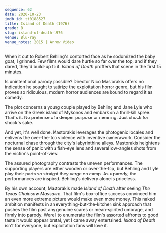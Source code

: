 ```yaml
---
sequence: 62
date: 2020-10-23
imdb_id: tt0188527
title: Island of Death (1976)
grade: B
slug: island-of-death-1976
venue: Blu-ray
venue_notes: 2015 | Arrow Video
---
```


When it cut to Robert Behling's contorted face as he sodomized the baby goat, I grinned. Few films would dare hurtle so far over the top, and if they dared, they'd build-up to it. _Island of Death_ proffers that scene in the first 15 minutes.

<!-- end -->

Is unintentional parody possible? Director Nico Mastorakis offers no indication he sought to satirize the exploitation horror genre, but his film proves so ridiculous, modern horror audiences are bound to regard it as comedy.

The plot concerns a young couple played by Behling and Jane Lyle who arrive on the Greek island of Mykonos and embark on a thrill-kill spree. That's it. No pretense of a deeper purpose or meaning. Just shock for shock's sake.

And yet, it's well done. Mastorakis leverages the photogenic locales and enlivens the over-the-top violence with inventive camerawork. Consider the nocturnal chase through the city's labyrinthine alleys. Mastorakis heightens the sense of panic with a fish-eye lens and several low-angles shots from the victim's point-of-view.

The assured photography contrasts the uneven performances. The supporting players are either wooden or over-the-top, but Behling and Lyle play their parts so straight they verge on camp. As a parody, the performances are inspired. Behling's delivery alone is priceless.

By his own account, Mastorakis made _Island of Death_ after seeing <span data-imdb-id="tt0072271">_The Texas Chainsaw Massacre_</span>. That film's box-office success convinced him an even more extreme picture would make even more money. This naked ambition manifests in an everything-but-the-kitchen sink approach that pushes the film past any genuine scares or mean-spirited umbrage, and firmly into parody. Were I to enumerate the film's assorted affronts to good taste it would appear brutal, yet I came away entertained. _Island of Death_ isn't for everyone, but exploitation fans will love it.
